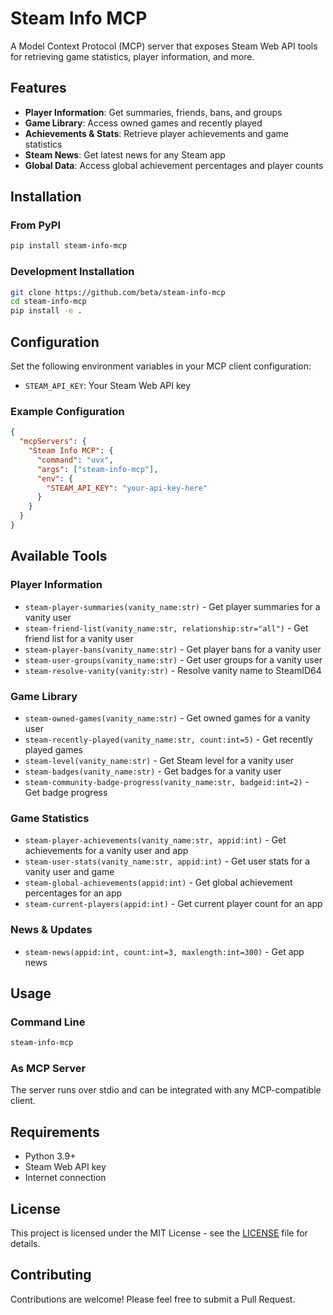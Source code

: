 # Steam Info MCP

A Model Context Protocol (MCP) server that exposes Steam Web API tools for retrieving game statistics, player information, and more.

## Features

- **Player Information**: Get summaries, friends, bans, and groups
- **Game Library**: Access owned games and recently played
- **Achievements & Stats**: Retrieve player achievements and game statistics
- **Steam News**: Get latest news for any Steam app
- **Global Data**: Access global achievement percentages and player counts

## Installation

### From PyPI
```bash
pip install steam-info-mcp
```

### Development Installation
```bash
git clone https://github.com/beta/steam-info-mcp
cd steam-info-mcp
pip install -e .
```

## Configuration

Set the following environment variables in your MCP client configuration:

- `STEAM_API_KEY`: Your Steam Web API key

### Example Configuration

```json
{
  "mcpServers": {
    "Steam Info MCP": {
      "command": "uvx",
      "args": ["steam-info-mcp"],
      "env": {
        "STEAM_API_KEY": "your-api-key-here"
      }
    }
  }
}
```

## Available Tools

### Player Information
- `steam-player-summaries(vanity_name:str)` - Get player summaries for a vanity user
- `steam-friend-list(vanity_name:str, relationship:str="all")` - Get friend list for a vanity user
- `steam-player-bans(vanity_name:str)` - Get player bans for a vanity user
- `steam-user-groups(vanity_name:str)` - Get user groups for a vanity user
- `steam-resolve-vanity(vanity:str)` - Resolve vanity name to SteamID64

### Game Library
- `steam-owned-games(vanity_name:str)` - Get owned games for a vanity user
- `steam-recently-played(vanity_name:str, count:int=5)` - Get recently played games
- `steam-level(vanity_name:str)` - Get Steam level for a vanity user
- `steam-badges(vanity_name:str)` - Get badges for a vanity user
- `steam-community-badge-progress(vanity_name:str, badgeid:int=2)` - Get badge progress

### Game Statistics
- `steam-player-achievements(vanity_name:str, appid:int)` - Get achievements for a vanity user and app
- `steam-user-stats(vanity_name:str, appid:int)` - Get user stats for a vanity user and game
- `steam-global-achievements(appid:int)` - Get global achievement percentages for an app
- `steam-current-players(appid:int)` - Get current player count for an app

### News & Updates
- `steam-news(appid:int, count:int=3, maxlength:int=300)` - Get app news

## Usage

### Command Line
```bash
steam-info-mcp
```

### As MCP Server
The server runs over stdio and can be integrated with any MCP-compatible client.

## Requirements

- Python 3.9+
- Steam Web API key
- Internet connection

## License

This project is licensed under the MIT License - see the [LICENSE](LICENSE) file for details.

## Contributing

Contributions are welcome! Please feel free to submit a Pull Request.

